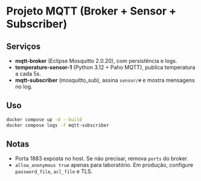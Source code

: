 # Projeto MQTT (Broker + Sensor + Subscriber)

## Serviços
- **mqtt-broker** (Eclipse Mosquitto 2.0.20), com persistência e logs.
- **temperature-sensor-1** (Python 3.12 + Paho MQTT), publica temperatura a cada 5s.
- **mqtt-subscriber** (mosquitto_sub), assina `sensor/#` e mostra mensagens no log.

## Uso
```bash
docker compose up -d --build
docker compose logs -f mqtt-subscriber
```

## Notas
- Porta 1883 exposta no host. Se não precisar, remova `ports` do broker.
- `allow_anonymous true` apenas para laboratório. Em produção, configure `password_file`, `acl_file` e TLS.
